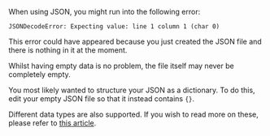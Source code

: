 When using JSON, you might run into the following error:
```
JSONDecodeError: Expecting value: line 1 column 1 (char 0)
```
This error could have appeared because you just created the JSON file and there is nothing in it at the moment.

Whilst having empty data is no problem, the file itself may never be completely empty.

You most likely wanted to structure your JSON as a dictionary. To do this, edit your empty JSON file so that it instead contains `{}`.

Different data types are also supported. If you wish to read more on these, please refer to [this article](https://www.tutorialspoint.com/json/json_data_types.htm).
